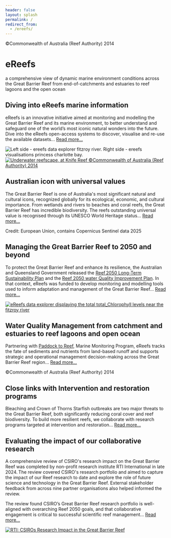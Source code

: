 ```yaml
---
header: false
layout: splash
permalink: /
redirect_from:
  - /ereefs/
---
```

<div id="landing-page">

  <div class="fixed-background top-title-container top-title-image" id="background-1">
    <span class="page__hero-caption">©Commonwealth of Australia (Reef Authority) 2014
    </span>
    <div class="top-title-content">
      <div class="sub-content">
        <h1 class="landing-page-h1 title-text white-shadowed-text">eReefs</h1>
        <p class="subtitle-text white-shadowed-text">
        a comprehensive view of dynamic marine environment conditions across the Great Barrier Reef from end-of-catchments and estuaries to reef lagoons and the open ocean
        </p>
      </div>
    </div>
  </div>

  <main>
    <div class="container">
      <span class="text-container">
        <h2 class="landing-page-h2 white-shadowed-text" >Diving into eReefs marine information</h2>
        <p class="landing-page-p white-shadowed-text">
        eReefs is an innovative initiative aimed at monitoring and modelling the Great Barrier Reef and its marine environment, to better understand and safeguard one of the world’s most iconic natural wonders into the future. Dive into the eReefs open-access systems to discover, visualise and re-use the available datasets... <a class="light-blue-links links-block" href="/tools/">Read more...</a>
        </p>
      </span>
      <picture class="image-split-links" title="Left side - ereefs data explorer fitzroy river. Right side - ereefs visualisations princess charlotte bay.">
        <source srcset="/assets/images/backgrounds/fullHD_webp/ereefs_data_explorer_fitzroy_river_ereefs_visualisations_princess_charlotte_bay.webp" type="image/webp" />
        <img src="/assets/images/backgrounds/fullHD_jpg/ereefs_data_explorer_fitzroy_river_ereefs_visualisations_princess_charlotte_bay.jpg" alt="Left side - ereefs data explorer fitzroy river. Right side - ereefs visualisations princess charlotte bay." />
        <a href="https://portal.ereefs.info/" target="_blank" class="left-half-link"></a>
        <a href="https://ereefs.aims.gov.au/index.html" target="_blank" class="right-half-link"></a>
      </picture>
    </div>
    <div class="container">
      <a href="https://www.dcceew.gov.au/parks-heritage/great-barrier-reef" class="image-link" target="_blank">
        <picture title="Underwater reefscape, at Knife Reef" style="width:100%; height: 100%">
          <source srcset="/assets/images/backgrounds/fullHD_webp/141958-2.avif" type="image/avif" />
          <source srcset="/assets/images/backgrounds/fullHD_webp/141958-2.webp" type="image/webp" />
          <img src="/assets/images/backgrounds/fullHD_jpg/141958-2-downsized.jpg" alt="Underwater reefscape, at Knife Reef">
          <span class="page__hero-caption">©Commonwealth of Australia (Reef Authority) 2014
          </span>
        </picture>
      </a>
      <span class="text-container">
        <h2 class="landing-page-h2 white-shadowed-text">Australian icon with universal values</h2>
        <p class="landing-page-p white-shadowed-text">
          The Great Barrier Reef is one of Australia's most significant natural and cultural icons, recognized globally for its ecological, economic, and cultural importance. From wetlands and rivers to beaches and coral reefs, the Great Barrier Reef has incredible biodiversity. The reefs outstanding universal value is recognised through its UNESCO World Heritage status... <a class="light-blue-links links-block" href="https://www.dcceew.gov.au/parks-heritage/great-barrier-reef">Read more...</a>
        </p>
      </span>
    </div>
    <div class="fixed-background background-content top-title-image" id="background-2">
      <span class="page__hero-caption">Credit: European Union, contains Copernicus Sentinel data 2025
      </span>
      <div class="vignette-container">
        <div class="vignette-content">
          <h2 class="landing-page-h2 white-shadowed-text">Managing the Great Barrier Reef to 2050 and beyond</h2>
          <p class="landing-page-p white-shadowed-text">
            To protect the Great Barrier Reef and enhance its resilience, the Australian and Queensland Government released the <a class="light-blue-links" href="https://www.dcceew.gov.au/parks-heritage/great-barrier-reef/protecting/reef-2050-plan"> Reef 2050 Long-Term Sustainability Plan</a> and the <a class="light-blue-links" href="https://www.reefplan.qld.gov.au/">Reef 2050 water Quality Improvement Plan</a>. In that context, eReefs was funded to develop monitoring and modelling tools used to inform adaptation and management of the Great Barrier Reef...
            <a class="light-blue-links links-block" href="/research/reef_2050_plan_overview">Read more...</a>
          </p>
        </div>
      </div>
    </div>
    <div class="container">
      <a class='image-link' href="/research/water_quality_scenarios">
        <picture title="eReefs data explorer displaying the total total_Chlorophyll levels near the fitzroy river">
          <source srcset="/assets/videos/ereefs_data_explorer/water_quality_model_animation.avif" type="image/avif" />
          <source srcset="/assets/videos/ereefs_data_explorer/water_quality_model_animation.webp" type="image/webp" />
          <img src="/assets/videos/ereefs_data_explorer/water_quality_model_animation.jpg" alt="eReefs data explorer displaying the total total_Chlorophyll levels near the fitzroy river" />
        </picture>
      </a>
      <span class="text-container">
        <h2 class="landing-page-h2 white-shadowed-text">Water Quality Management from catchment and estuaries to reef lagoons and open ocean</h2>
        <p class="landing-page-p white-shadowed-text">
          Partnering with <a class="light-blue-links" href="/research/catchment_model">Paddock to Reef</a>, Marine Monitoring Program, eReefs tracks the fate of sediments and nutrients from land-based runoff and supports strategic and operational management decision-making across the Great Barrier Reef region...
          <a class="light-blue-links links-block" href="/research/water_quality_scenarios">Read more...</a>
        </p>
      </span>
    </div>
    <div class="fixed-background background-content top-title-image" id="background-3">
      <span class="page__hero-caption">©Commonwealth of Australia (Reef Authority) 2014
      </span>
      <div class="vignette-container">
        <div class="vignette-content">
          <h2 class="landing-page-h2 white-shadowed-text">Close links with Intervention and restoration programs</h2>
          <p class="landing-page-p white-shadowed-text">
            Bleaching and Crown of Thorns Starfish outbreaks are two major threats to the Great Barrier Reef, both significantly reducing coral cover and reef biodiversity. To build more resilient reefs, we collaborate with research programs targeted at intervention and restoration...
            <a class="light-blue-links links-block" href="/research/ereefs_in_action_summary">Read more...</a>
          </p>
        </div>
      </div>
    </div>
    <div class="container">
      <span class="text-container">
        <h2 class="landing-page-h2 white-shadowed-text">Evaluating the impact of our collaborative research</h2>
          <p class="landing-page-p white-shadowed-text">
            A comprehensive review of CSIRO's research impact on the Great Barrier Reef was completed by non-profit research institute RTI International in late 2024. The review covered CSIRO's research portfolio and aimed to capture the impact of our Reef research to date and explore the role of future science and technology in the Great Barrier Reef. External stakeholder feedback from across nine partner organisations also helped informed the review.
            </p>
            <p class="landing-page-p white-shadowed-text">
            The review found CSIRO’s Great Barrier Reef research portfolio is well-aligned with overarching Reef 2050 goals, and that collaborative engagement is critical to successful scientific reef management...
            <a target="_window" class="light-blue-links links-block" href="https://www.csiro.au/-/media/Environment/files/Great-Barrier-Reef/CSIRO-GBR-Evaluation-Findings-Report_Nov-2024_FINAL.pdf">Read more...</a>
          </p>
      </span>
      <a class='image-link' href="https://www.csiro.au/-/media/Environment/files/Great-Barrier-Reef/CSIRO-GBR-Evaluation-Findings-Report_Nov-2024_FINAL.pdf" target="_blank">
        <picture title="RTI: CSIROs Research Impact in the Great Barrier Reef">
          <source srcset="/assets/images/backgrounds/fullHD_webp/RTI_CSIROs_Research_Impact_in_the_Great_Barrier_Reef.avif" type="image/avif" />
          <source srcset="/assets/images/backgrounds/fullHD_webp/RTI_CSIROs_Research_Impact_in_the_Great_Barrier_Reef.webp" type="image/webp" />
          <img src="/assets/images/backgrounds/fullHD_jpg/RTI_CSIROs_Research_Impact_in_the_Great_Barrier_Reef.jpg" alt="RTI: CSIROs Research Impact in the Great Barrier Reef" />
        </picture>
      </a>
    </div>
  </main>
</div>
